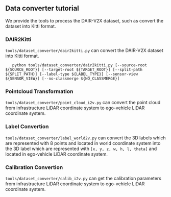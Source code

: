 ## Data converter tutorial
We provide the tools to process the DAIR-V2X dataset, such as convert the dataset into Kitti format.

### DAIR2Kitti

`tools/dataset_converter/dair2kitti.py` can convert the DAIR-V2X dataset into Kitti format.
    
       python tools/dataset_converter/dair2kitti.py [--source-root ${SOURCE_ROOT}] [--target-root ${TARGET_ROOT}] [--split-path ${SPLIT_PATH}] [--label-type ${LABEL_TYPE}] [--sensor-view ${SENSOR_VIEW}] [--no-classmerge ${NO_CLASSMERGE}] 
    
### Pointcloud Transformation

`tools/dataset_converter/point_cloud_i2v.py` can convert the point cloud from infrastructure LiDAR coordinate system to ego-vehicle LiDAR coordinate system.

### Label Convertion

`tools/dataset_converter/label_world2v.py` can convert the 3D labels which are represented with 8 points and located in world coordinate system into the 3D label which are represented with `[x, y, z, w, h, l, theta]` and located in ego-vehicle LiDAR coordinate system.

### Calibration Convertion

`tools/dataset_converter/calib_i2v.py` can get the calibration parameters from infrastructure LiDAR coordinate system to ego-vehicle LiDAR coordinate system. 